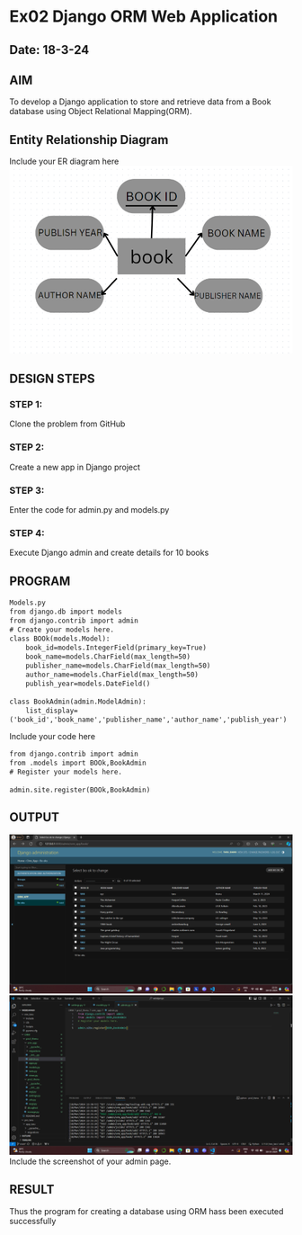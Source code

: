 # Ex02 Django ORM Web Application
## Date: 18-3-24

## AIM
To develop a Django application to store and retrieve data from a Book database using Object Relational Mapping(ORM).

## Entity Relationship Diagram

Include your ER diagram here
![alt text](<Screenshot 2024-03-18 224541.png>)

## DESIGN STEPS

### STEP 1:
Clone the problem from GitHub

### STEP 2:
Create a new app in Django project

### STEP 3:
Enter the code for admin.py and models.py

### STEP 4:
Execute Django admin and create details for 10 books

## PROGRAM
```
Models.py
from django.db import models
from django.contrib import admin
# Create your models here.
class BOOk(models.Model):
    book_id=models.IntegerField(primary_key=True)
    book_name=models.CharField(max_length=50)
    publisher_name=models.CharField(max_length=50)
    author_name=models.CharField(max_length=50)
    publish_year=models.DateField()

class BookAdmin(admin.ModelAdmin):
    list_display=('book_id','book_name','publisher_name','author_name','publish_year')
```    
Include your code here
```
from django.contrib import admin
from .models import BOOk,BookAdmin
# Register your models here.

admin.site.register(BOOk,BookAdmin)
```

## OUTPUT
![alt text](<Screenshot 2024-03-18 223140-1.png>)
![alt text](<Screenshot 2024-03-18 223156-1.png>)
Include the screenshot of your admin page.


## RESULT
Thus the program for creating a database using ORM hass been executed successfully
